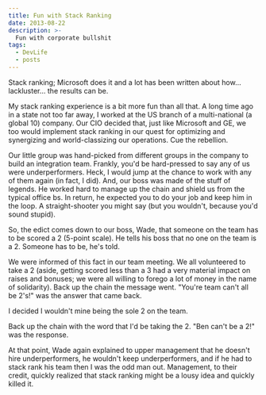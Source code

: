 ```yaml
---
title: Fun with Stack Ranking
date: 2013-08-22
description: >-
  Fun with corporate bullshit
tags:
  - DevLife
  - posts
---
```


Stack ranking; Microsoft does it and a lot has been written about how... lackluster... the results can be.

My stack ranking experience is a bit more fun than all that. A long time ago in a state not too far away, I worked at the US branch of a multi-national (a global 10) company. Our CIO decided that, just like Microsoft and GE, we too would implement stack ranking in our quest for optimizing and synergizing and world-classizing our operations. Cue the rebellion. 

Our little group was hand-picked from different groups in the company to build an integration team. Frankly, you'd be hard-pressed to say any of us were underperformers. Heck, I would jump at the chance to work with any of them again (in fact, I did). And, our boss was made of the stuff of legends. He worked hard to manage up the chain and shield us from the typical office bs. In return, he expected you to do your job and keep him in the loop. A straight-shooter you might say (but you wouldn't, because you'd sound stupid).

So, the edict comes down to our boss, Wade, that someone on the team has to be scored a 2 (5-point scale). He tells his boss that no one on the team is a 2. Someone has to be, he's told.

We were informed of this fact in our team meeting. We all volunteered to take a 2 (aside, getting scored less than a 3 had a very material impact on raises and bonuses; we were all willing to forego a lot of money in the name of solidarity). Back up the chain the message went. "You're team can't all be 2's!" was the answer that came back.

I decided I wouldn't mine being the sole 2 on the team. 

Back up the chain with the word that I'd be taking the 2. "Ben can't be a 2!" was the response.

At that point, Wade again explained to upper management that he doesn't hire underperformers, he wouldn't keep underperformers, and if he had to stack rank his team then I was the odd man out. Management, to their credit, quickly realized that stack ranking might be a lousy idea and quickly killed it.